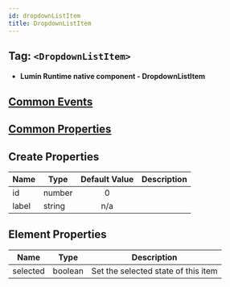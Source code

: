```yaml
---
id: dropdownListItem
title: DropdownListItem
---
```


## Tag: `<DropdownListItem>`

- #### Lumin Runtime native component - DropdownListItem

## [Common Events](../types/Events.md)

## [Common Properties](../types/Properties.md)

## Create Properties

| Name   | Type   | Default Value | Description |
| ------ | ------ | :-----------: | ----------- |
| id     | number |      0        |  |
| label  | string |      n/a      |  |

## Element Properties

| Name   | Type   | Description |
| ------ | ------ | ----------- |
| selected | boolean | Set the selected state of this item |
